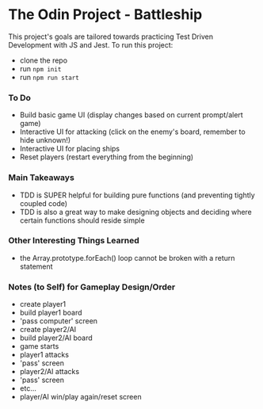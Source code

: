 # The Odin Project - Battleship
This project's goals are tailored towards practicing Test Driven Development with JS and Jest. To run this project:
- clone the repo
- run ```npm init```
- run ```npm run start```

### To Do
- Build basic game UI (display changes based on current prompt/alert game)
- Interactive UI for attacking (click on the enemy's board, remember to hide unknown!)
- Interactive UI for placing ships
- Reset players (restart everything from the beginning)

### Main Takeaways
- TDD is SUPER helpful for building pure functions (and preventing tightly coupled code)
- TDD is also a great way to make designing objects and deciding where certain functions should reside simple

### Other Interesting Things Learned
- the Array.prototype.forEach() loop cannot be broken with a return statement

### Notes (to Self) for Gameplay Design/Order
- create player1
- build player1 board
- 'pass computer' screen
- create player2/AI
- build player2/AI board
- game starts
- player1 attacks
- 'pass' screen
- player2/AI attacks
- 'pass' screen
- etc...
- player/AI win/play again/reset screen